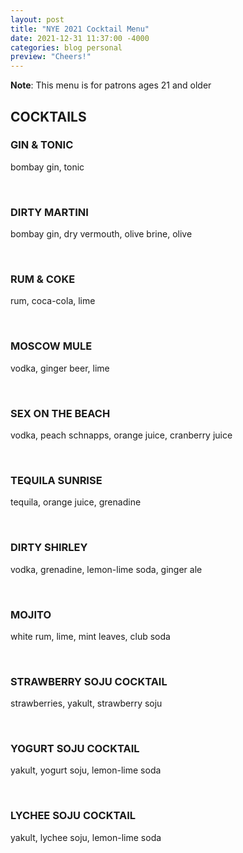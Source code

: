 ```yaml
---
layout: post
title: "NYE 2021 Cocktail Menu"
date: 2021-12-31 11:37:00 -4000
categories: blog personal
preview: "Cheers!"
---
```


**Note**: This menu is for patrons ages 21 and older

<div class="text-center">
<h2>COCKTAILS</h2>

<h3>GIN & TONIC</h3>
<p>bombay gin, tonic</p>

<br />

<h3>DIRTY MARTINI</h3>
<p>bombay gin, dry vermouth, olive brine, olive</p>

<br />

<h3>RUM & COKE</h3>
<p>rum, coca-cola, lime</p>

<br />

<h3>MOSCOW MULE</h3>
<p>vodka, ginger beer, lime</p>

<br />

<h3>SEX ON THE BEACH</h3>
<p>vodka, peach schnapps, orange juice, cranberry juice</p>

<br />

<h3>TEQUILA SUNRISE</h3>
<p>tequila, orange juice, grenadine</p>

<br />

<h3>DIRTY SHIRLEY</h3>
<p>vodka, grenadine, lemon-lime soda, ginger ale</p>

<br />

<h3>MOJITO</h3>
<p>white rum, lime, mint leaves, club soda</p>

<br />

<h3>STRAWBERRY SOJU COCKTAIL</h3>
<p>strawberries, yakult, strawberry soju</p>

<br />

<h3>YOGURT SOJU COCKTAIL</h3>
<p>yakult, yogurt soju, lemon-lime soda</p>

<br />

<h3>LYCHEE SOJU COCKTAIL</h3>
<p>yakult, lychee soju, lemon-lime soda</p>

<br />

</div>
